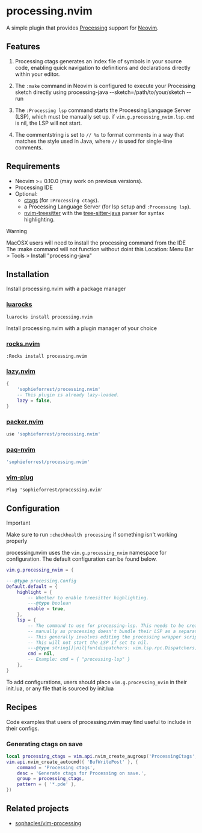 # processing.nvim

A simple plugin that provides [Processing](https://processing.org/) support for [Neovim](https://neovim.io/).

## Features

1. Processing ctags generates an index file of symbols in your source code,
   enabling quick navigation to definitions and declarations directly within
   your editor.

2. The `:make` command in Neovim is configured to execute your Processing
   sketch directly using processing-java --sketch=/path/to/your/sketch --run

3. The `:Processing lsp` command starts the Processing Language Server (LSP),
   which must be manually set up. if `vim.g.processing_nvim.lsp.cmd` is nil,
   the LSP will not start.

4. The commentstring is set to `// %s` to format comments in a way that matches
   the style used in Java, where `//` is used for single-line comments.

## Requirements

- Neovim >= 0.10.0 (may work on previous versions).
- Processing IDE
- Optional:
  - [ctags](https://github.com/universal-ctags/ctags) (for `:Processing ctags`).
  - a Processing Language Server (for lsp setup and `:Processing lsp`).
  - [nvim-treesitter](https://github.com/nvim-treesitter/nvim-treesitter) with
    the [tree-sitter-java](https://github.com/tree-sitter/tree-sitter-java)
    parser for syntax highlighting.

> [!warning]
> MacOSX users will need to install the processing command from the IDE
> The :make command will not function without doint this
> Location: Menu Bar > Tools > Install "processing-java"

## Installation

Install processing.nvim with a package manager

### [luarocks](https://github.com/nvim-neorocks/rocks.nvim)

```
luarocks install processing.nvim
```

Install processing.nvim with a plugin manager of your choice

### [rocks.nvim](https://github.com/nvim-neorocks/rocks.nvim)

```
:Rocks install processing.nvim
```

### [lazy.nvim](https://github.com/folke/lazy.nvim)

```lua
{
    'sophieforrest/processing.nvim'
    -- This plugin is already lazy-loaded.
    lazy = false,
}
```

### [packer.nvim](https://github.com/wbthomason/packer.nvim)

```lua
use 'sophieforrest/processing.nvim'
```

### [paq-nvim](https://github.com/savq/paq-nvim)

```lua
'sophieforrest/processing.nvim'
```

### [vim-plug](https://github.com/savq/paq-nvim)

```vim
Plug 'sophieforrest/processing.nvim'
```

## Configuration

> [!important]
> Make sure to run `:checkhealth processing` if something isn't working properly

processing.nvim uses the `vim.g.processing_nvim` namespace for configuration.
The default configuration can be found below.

```lua
vim.g.processing_nvim = {

---@type processing.Config
Default.default = {
    highlight = {
        -- Whether to enable treesitter highlighting.
        ---@type boolean
        enable = true,
    },
    lsp = {
        -- The command to use for processing-lsp. This needs to be created
        -- manually as processing doesn't bundle their LSP as a separate package.
        -- This generally involves editing the processing wrapper script.
        -- This will not start the LSP if set to nil.
        ---@type string[]|nil|fun(dispatchers: vim.lsp.rpc.Dispatchers): vim.lsp.rpc.PublicClient
        cmd = nil,
        -- Example: cmd = { "processing-lsp" }
    },
}
```

To add configurations, users should place `vim.g.processing_nvim` in their
init.lua, or any file that is sourced by init.lua

## Recipes

Code examples that users of processing.nvim may find useful to include in their configs.

### Generating ctags on save

```lua
local processing_ctags = vim.api.nvim_create_augroup('ProcessingCtags', {})
vim.api.nvim_create_autocmd({ 'BufWritePost' }, {
    command = 'Processing ctags',
    desc = 'Generate ctags for Processing on save.',
    group = processing_ctags,
    pattern = { '*.pde' },
})
```

## Related projects

- [sophacles/vim-processing](https://github.com/sophacles/vim-processing)
